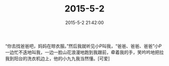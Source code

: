 ﻿---
title: 2015-5-2
date: 2015-5-2 21:42:00
tags:
categories: 爸爸
---
“你去找爸爸吧，妈妈在晾衣服。”然后我就听见小P叫我，“爸爸、爸爸、爸爸”小P一边忙不迭地叫我，一边一脸山花浪漫地跑到我跟前，牵着我的手，笑吟吟地把拉我到阳台的洗衣机边上，他的小九九我当然懂。[可爱]